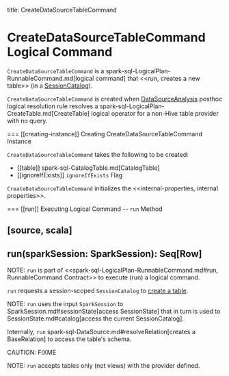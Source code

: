 title: CreateDataSourceTableCommand

# CreateDataSourceTableCommand Logical Command

`CreateDataSourceTableCommand` is a spark-sql-LogicalPlan-RunnableCommand.md[logical command] that <<run, creates a new table>> (in a [SessionCatalog](../SessionCatalog.md)).

`CreateDataSourceTableCommand` is created when [DataSourceAnalysis](../logical-analysis-rules/DataSourceAnalysis.md) posthoc logical resolution rule resolves a spark-sql-LogicalPlan-CreateTable.md[CreateTable] logical operator for a non-Hive table provider with no query.

=== [[creating-instance]] Creating CreateDataSourceTableCommand Instance

`CreateDataSourceTableCommand` takes the following to be created:

* [[table]] spark-sql-CatalogTable.md[CatalogTable]
* [[ignoreIfExists]] `ignoreIfExists` Flag

`CreateDataSourceTableCommand` initializes the <<internal-properties, internal properties>>.

=== [[run]] Executing Logical Command -- `run` Method

[source, scala]
----
run(sparkSession: SparkSession): Seq[Row]
----

NOTE: `run` is part of <<spark-sql-LogicalPlan-RunnableCommand.md#run, RunnableCommand Contract>> to execute (run) a logical command.

`run` requests a session-scoped `SessionCatalog` to [create a table](../SessionCatalog.md#createTable).

NOTE: `run` uses the input `SparkSession` to SparkSession.md#sessionState[access SessionState] that in turn is used to SessionState.md#catalog[access the current SessionCatalog].

Internally, `run` spark-sql-DataSource.md#resolveRelation[creates a BaseRelation] to access the table's schema.

CAUTION: FIXME

NOTE: `run` accepts tables only (not views) with the provider defined.
